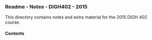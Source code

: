 ### Readme - Notes - DIGH402 - 2015

This directory contains notes and extra material for the 2015 DIGH 402 course.

#### Contents

